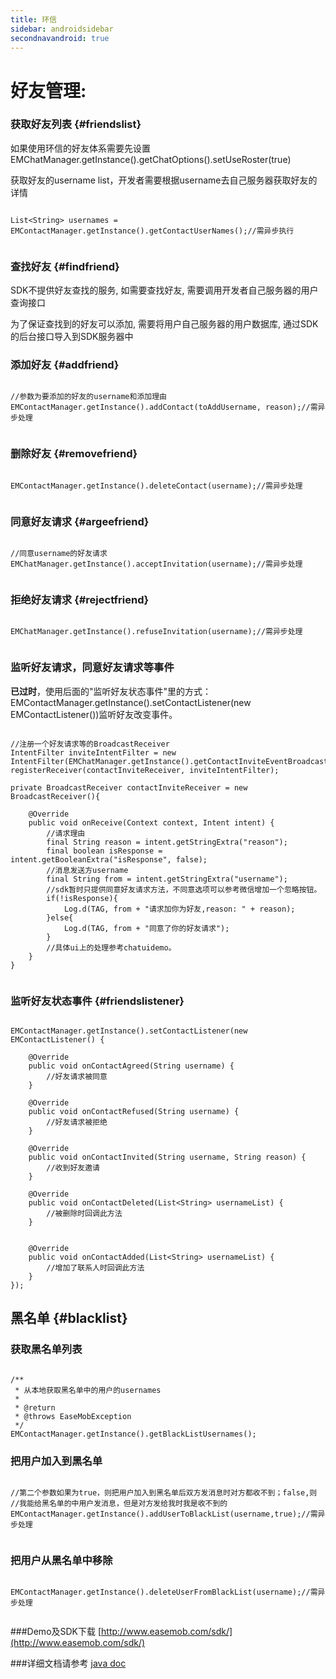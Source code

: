 ```yaml
---
title: 环信
sidebar: androidsidebar
secondnavandroid: true
---
```


# 好友管理: 

### 获取好友列表 {#friendslist}

如果使用环信的好友体系需要先设置 EMChatManager.getInstance().getChatOptions().setUseRoster(true)

获取好友的username list，开发者需要根据username去自己服务器获取好友的详情

<pre class="hll"><code class="language-java">
List&lt;String&gt; usernames = EMContactManager.getInstance().getContactUserNames();//需异步执行
    
</code></pre>
 

### 查找好友  {#findfriend}

SDK不提供好友查找的服务, 如需要查找好友, 需要调用开发者自己服务器的用户查询接口

为了保证查找到的好友可以添加, 需要将用户自己服务器的用户数据库, 通过SDK的后台接口导入到SDK服务器中

### 添加好友  {#addfriend}

<pre class="hll"><code class="language-java">
//参数为要添加的好友的username和添加理由
EMContactManager.getInstance().addContact(toAddUsername, reason);//需异步处理
    
</code></pre>
	
### 删除好友 {#removefriend}

<pre class="hll"><code class="language-java">
EMContactManager.getInstance().deleteContact(username);//需异步处理
    
</code></pre>

### 同意好友请求 {#argeefriend}

<pre class="hll"><code class="language-java">
//同意username的好友请求
EMChatManager.getInstance().acceptInvitation(username);//需异步处理
    
</code></pre>

### 拒绝好友请求 {#rejectfriend}

<pre class="hll"><code class="language-java">
EMChatManager.getInstance().refuseInvitation(username);//需异步处理
    
</code></pre>

### 监听好友请求，同意好友请求等事件

**已过时**，使用后面的"监听好友状态事件"里的方式：EMContactManager.getInstance().setContactListener(new EMContactListener())监听好友改变事件。

<pre class="hll"><code class="language-java">
//注册一个好友请求等的BroadcastReceiver   
IntentFilter inviteIntentFilter = new IntentFilter(EMChatManager.getInstance().getContactInviteEventBroadcastAction());
registerReceiver(contactInviteReceiver, inviteIntentFilter);

private BroadcastReceiver contactInviteReceiver = new BroadcastReceiver(){

	@Override
	public void onReceive(Context context, Intent intent) {
		//请求理由
		final String reason = intent.getStringExtra("reason");
		final boolean isResponse = intent.getBooleanExtra("isResponse", false);
		//消息发送方username
		final String from = intent.getStringExtra("username");
		//sdk暂时只提供同意好友请求方法，不同意选项可以参考微信增加一个忽略按钮。
		if(!isResponse){
			Log.d(TAG, from + "请求加你为好友,reason: " + reason);
		}else{
			Log.d(TAG, from + "同意了你的好友请求");
		}
		//具体ui上的处理参考chatuidemo。
	}
}

</code></pre>

### 监听好友状态事件 {#friendslistener}

<pre class="hll"><code class="language-java">
EMContactManager.getInstance().setContactListener(new EMContactListener() {
	
	@Override
	public void onContactAgreed(String username) {
		//好友请求被同意
	}
	
	@Override
	public void onContactRefused(String username) {
		//好友请求被拒绝
	}
	
	@Override
	public void onContactInvited(String username, String reason) {
		//收到好友邀请
	}
	
	@Override
	public void onContactDeleted(List&lt;String&gt; usernameList) {
		//被删除时回调此方法
	}
	
	
	@Override
	public void onContactAdded(List&lt;String&gt; usernameList) {
		//增加了联系人时回调此方法
	}
});
</code></pre>


## 黑名单 {#blacklist}

### 获取黑名单列表

<pre class="hll"><code class="language-java">
/**
 * 从本地获取黑名单中的用户的usernames
 * 
 * @return
 * @throws EaseMobException 
 */
EMContactManager.getInstance().getBlackListUsernames();
</code></pre>

### 把用户加入到黑名单

<pre class="hll"><code class="language-java">	
//第二个参数如果为true，则把用户加入到黑名单后双方发消息时对方都收不到；false,则
//我能给黑名单的中用户发消息，但是对方发给我时我是收不到的
EMContactManager.getInstance().addUserToBlackList(username,true);//需异步处理
    
</code></pre>

### 把用户从黑名单中移除

<pre class="hll"><code class="language-java">
EMContactManager.getInstance().deleteUserFromBlackList(username);//需异步处理
    
</code></pre>

###Demo及SDK下载
[http://www.easemob.com/sdk/](http://www.easemob.com/sdk/)

###详细文档请参考 [java doc](http://www.easemob.com/apidoc/android/chat/)